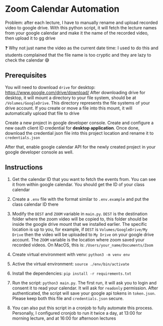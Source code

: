 # Zoom Calendar Automation

Problem: after each lecture, I have to manually rename and upload recorded video to google drive.
With this python script, it will fetch the lecture names from your google calendar and make it the name of the recorded video, then upload it to gg drive

:question: Why not just name the video as the current date time: I used to do this and students complained that the file name is too cryptic and they are lazy to check the calendar :sweat_smile:

## Prerequisites

You will need to download `drive` for desktop: <https://www.google.com/drive/download/>
After downloading drive for desktop, it will mount a directory to your file system, should be at `/Volumes/GoogleDrive`. This directory represents the file systems of your drive account. If you create or move a file into this mount, it will automatically upload that file to drive

Create a new project in google developer console. Create and configure a new oauth client ID credential for **desktop application**. Once done, download the credential json file into this project location and rename it to `credentials.json`

After that, enable google calendar API for the newly created project in your google developer console as well.

## Instructions

1. Get the calendar ID that you want to fetch the events from. You can see it from within google calendar. You should get the ID of your class calendar

2. Create a `.env` file with the format similar to `.env.example` and put the class calendar ID there

3. Modify the `DEST` and `ZOOM` variable in `main.py`. `DEST` is the destination folder where the zoom video will be copied to, this folder should be inside the google drive mount that we installed earlier. The specific location is up to you, for example, if `DEST` is `Volumes/GoogleDrive/My Drive` then the video will be uploaded to `My Drive` on your google drive account. The `ZOOM` variable is the location where zoom saved your recorded videos. On MacOS, this is: `/Users/your_name/Documents/Zoom`

4. Create virtual environment with venv: `python3 -m venv env`

5. Active the virtual environment: `source ./env/bin/activate`

6. Install the dependencies: `pip install -r requirements.txt`

7. Run the script: `python3 main.py`. The first run, it will ask you to login and consent it to read your calendar. It will ask for `readonly` permission. After authenticated, the script will save your google api tokens in `token.json`. Please keep both this file and `credentials.json` secure.

8. You can also put this script in a cronjob to fully automate this process. Personally, I configured cronjob to run it twice a day, at 13:00 for morning lecture, and at 16:00 for afternoon lectures
